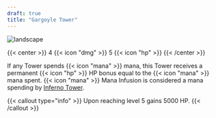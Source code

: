 ```yaml
---
draft: true
title: "Gargoyle Tower"
---
```


![landscape](/images/towers/towerS_83.png)

{{< center >}}
4 {{< icon "dmg" >}} 5 {{< icon "hp" >}}
{{< /center >}}

If any Tower spends {{< icon "mana" >}} mana, this Tower receives a permanent {{< icon "hp" >}} HP bonus equal to the {{< icon "mana" >}} mana spent. {{< icon "mana" >}} Mana Infusion is considered a mana spending by [Inferno Tower](/towers/inferno-tower).

{{< callout type="info" >}}
  Upon reaching level 5 gains 5000 HP.
{{< /callout >}}
